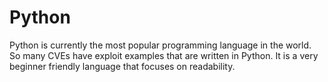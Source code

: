 # Python

Python is currently the most popular programming language in the world. So many CVEs have exploit examples that are written in Python. It is a very beginner friendly language that focuses on readability.
